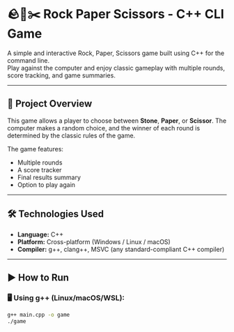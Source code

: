 # 🪨📄✂️ Rock Paper Scissors - C++ CLI Game

A simple and interactive Rock, Paper, Scissors game built using C++ for the command line.  
Play against the computer and enjoy classic gameplay with multiple rounds, score tracking, and game summaries.

---

## 📌 Project Overview

This game allows a player to choose between **Stone**, **Paper**, or **Scissor**. The computer makes a random choice, and the winner of each round is determined by the classic rules of the game.

The game features:
- Multiple rounds
- A score tracker
- Final results summary
- Option to play again

---

## 🛠️ Technologies Used

- **Language:** C++
- **Platform:** Cross-platform (Windows / Linux / macOS)
- **Compiler:** g++, clang++, MSVC (any standard-compliant C++ compiler)

---

## ▶️ How to Run

### 🖥️ Using g++ (Linux/macOS/WSL):

```bash
g++ main.cpp -o game
./game
